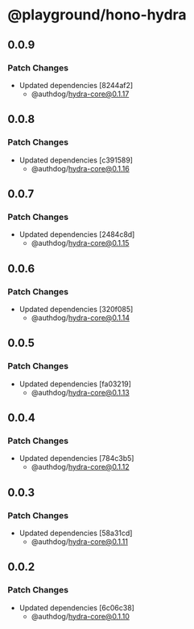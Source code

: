 # @playground/hono-hydra

## 0.0.9

### Patch Changes

- Updated dependencies [8244af2]
  - @authdog/hydra-core@0.1.17

## 0.0.8

### Patch Changes

- Updated dependencies [c391589]
  - @authdog/hydra-core@0.1.16

## 0.0.7

### Patch Changes

- Updated dependencies [2484c8d]
  - @authdog/hydra-core@0.1.15

## 0.0.6

### Patch Changes

- Updated dependencies [320f085]
  - @authdog/hydra-core@0.1.14

## 0.0.5

### Patch Changes

- Updated dependencies [fa03219]
  - @authdog/hydra-core@0.1.13

## 0.0.4

### Patch Changes

- Updated dependencies [784c3b5]
  - @authdog/hydra-core@0.1.12

## 0.0.3

### Patch Changes

- Updated dependencies [58a31cd]
  - @authdog/hydra-core@0.1.11

## 0.0.2

### Patch Changes

- Updated dependencies [6c06c38]
  - @authdog/hydra-core@0.1.10
